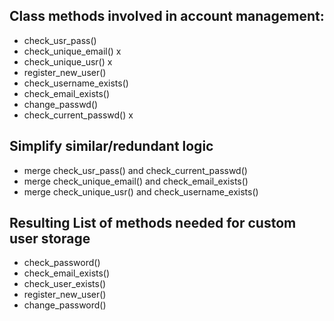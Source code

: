 ## Class methods involved in account management:
- check_usr_pass()
- check_unique_email() x
- check_unique_usr() x
- register_new_user()
- check_username_exists()
- check_email_exists()
- change_passwd()
- check_current_passwd() x


## Simplify similar/redundant logic
- merge check_usr_pass() and check_current_passwd()
- merge check_unique_email() and check_email_exists()
- merge check_unique_usr() and check_username_exists()


## Resulting List of methods needed for custom user storage 
- check_password()
- check_email_exists()
- check_user_exists()
- register_new_user()
- change_password()
